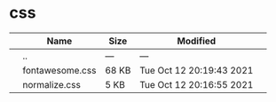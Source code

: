 css
===

<table><thead><tr class="header"><th></th><th>Name</th><th>Size</th><th>Modified</th><th></th></tr></thead><tbody><tr class="odd"><td></td><td><span class="goup">..</span></td><td>—</td><td>—</td><td></td></tr><tr class="even"><td></td><td><span class="name">fontawesome.css</span></td><td>68 KB</td><td>Tue Oct 12 20:19:43 2021</td><td></td></tr><tr class="odd"><td></td><td><span class="name">normalize.css</span></td><td>5 KB</td><td>Tue Oct 12 20:16:55 2021</td><td></td></tr></tbody></table>
